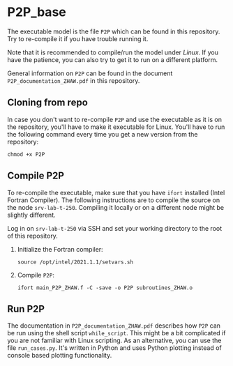 # P2P_base

The executable model is the file `P2P` which can be found in this repository. Try to re-compile it if you have trouble running it.

Note that it is recommended to compile/run the model under *Linux*. If you have the patience, you can also try to get it to run on a different platform.

General information on `P2P` can be found in the document `P2P_documentation_ZHAW.pdf` in this repository.

## Cloning from repo
In case you don't want to re-compile `P2P` and use the executable as it is on the repository, you'll have to make it executable for Linux. You'll have to run the following command every time you get a new version from the repository:
```
chmod +x P2P
```

## Compile P2P
To re-compile the executable, make sure that you have `ifort` installed (Intel Fortran Compiler). The following instructions are to compile the source on the node `srv-lab-t-250`. Compiling it locally or on a different node might be slightly different.


Log in on `srv-lab-t-250` via SSH and set your working directory to the root of this repository.

1. Initialize the Fortran compiler:
   ```
   source /opt/intel/2021.1.1/setvars.sh
   ```
2. Compile `P2P`:
   ```
   ifort main_P2P_ZHAW.f -C -save -o P2P subroutines_ZHAW.o
   ```

## Run P2P
The documentation in `P2P_documentation_ZHAW.pdf` describes how `P2P` can be run using the shell script `while_script`. This might be a bit complicated if you are not familiar with Linux scripting. As an alternative, you can use the file `run_cases.py`. It's written in Python and uses Python plotting instead of console based plotting functionality.